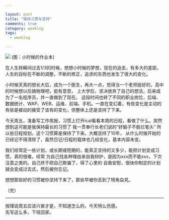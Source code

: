 ```yaml
---

layout: post
title: "保持习惯与坚持"
comments: true
category: weeklog
tags: 
  - weeklog

---
```


![](http://ww4.sinaimg.cn/mw690/493b785ajw1e6sb1uuxqsj20gv0ammym.jpg)
(图：小时候的作业本)

在人生转瞬间过去1/3的时候，想想小时候的梦想，现在的追击，有多大的差距，人生的目标在不断的调整，不断的修正，追求的东西也发生了很大的变化。

小时候天真的想长大后，成为一个医生，再大一点，觉得当一个老师挺好的，高中的时候想以后搞物理吧，挺有意思，
上大学后，坚决放弃了自己的想法，后来成为了一名程序员，并一直做到了现在。
这段时间也转了不同的职业岗位，后端、数据统计、WAP、WEB、运维、前端、手机。一直在变幻着，有些变化是主动的有些是被动的接受了该有的变化，但整体上还是坚持了下来。

今天周五，准备写工作周报，习惯上打开ical看看本周的日程，看做了什么。突然想到这可能是我保持最长的习惯了
我一贯奉行长老们说的“好脑子不胜烂笔头” 所以些日程规划，这个习惯算是保持了下来。大概坚持了10年，
从什么时候开始的已经记不得清除了，虽然日记/日程的载体也几经变化，基本内容未变。

我们经常定一些计划，或长期或短期的，能真正坚持的又多少，能把计划变成习惯，真的很难，经常
为自己找各种理由来自我辩护，是因为xxx而不能xxx，下次注意之类的。自己终于把自己欺骗了，得了心里的
自我安慰，很快你制定的计划就会变成过去式，然后被你忘记。

想想那些好的习惯被你坚持下来了，那些早被你丢到了犄角旮旯。

（完）

--------------------
按理说周五应该兴奋才是，不知道怎么的，今天特么伤感。<br />
先写这么多，下班回家。


